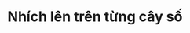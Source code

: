 ---
layout: post
title: Nhích lên trên từng cây số
background: /img/default_background.jpg
tags: Dreams
comments: true

---